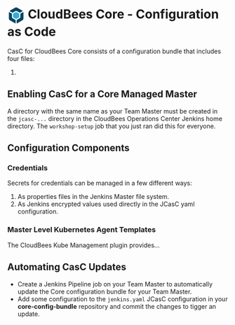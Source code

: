 # <img src="images/cloudbeescore_logo.png" alt="CloudBees Core Logo" width="40" align="top"> CloudBees Core - Configuration as Code

CasC for CloudBees Core consists of a configuration bundle that includes four files:

1. 

## Enabling CasC for a Core Managed Master
A directory with the same name as your Team Master must be created in the `jcasc-...` directory in the CloudBees Operations Center Jenkins home directory. The `workshop-setup` job that you just ran did this for everyone.

## Configuration Components

### Credentials
Secrets for credentials can be managed in a few different ways:
  1. As properties files in the Jenkins Master file system.
  2. As Jenkins encrypted values used directly in the JCasC yaml configuration.

### Master Level Kubernetes Agent Templates
The CloudBees Kube Management plugin provides...

## Automating CasC Updates
* Create a Jenkins Pipeline job on your Team Master to automatically update the Core configuration bundle for your Team Master.
* Add some configuration to the `jenkins.yaml` JCasC configuration in your **core-config-bundle** repository and commit the changes to tigger an update.




